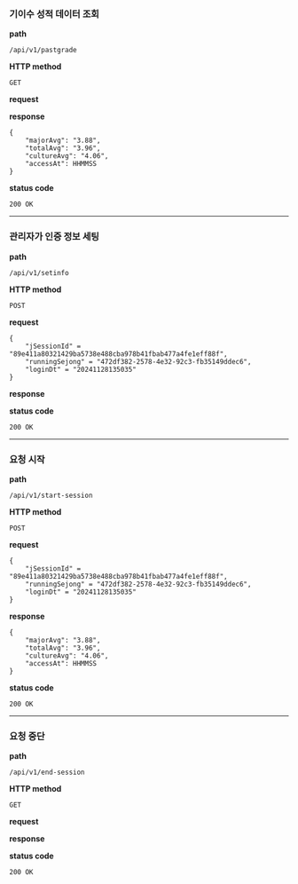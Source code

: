 ### 기이수 성적 데이터 조회

**path**

`/api/v1/pastgrade`

**HTTP method**

`GET`

**request**

**response**
```
{
    "majorAvg": "3.88",
    "totalAvg": "3.96",
    "cultureAvg": "4.06",
    "accessAt": HHMMSS
}
```

**status code**

`200 OK`

---

### 관리자가 인증 정보 세팅

**path**

`/api/v1/setinfo`

**HTTP method**

`POST`

**request**
```
{
    "jSessionId" = "89e411a80321429ba5738e488cba978b41fbab477a4fe1eff88f",
    "runningSejong" = "472df382-2578-4e32-92c3-fb35149ddec6",
    "loginDt" = "20241128135035"
}
```

**response**

**status code**

`200 OK`

---

### 요청 시작

**path**

`/api/v1/start-session`

**HTTP method**

`POST`

**request**
```
{
    "jSessionId" = "89e411a80321429ba5738e488cba978b41fbab477a4fe1eff88f",
    "runningSejong" = "472df382-2578-4e32-92c3-fb35149ddec6",
    "loginDt" = "20241128135035"
}
```

**response**
```
{
    "majorAvg": "3.88",
    "totalAvg": "3.96",
    "cultureAvg": "4.06",
    "accessAt": HHMMSS
}
```

**status code**

`200 OK`

---

### 요청 중단

**path**

`/api/v1/end-session`

**HTTP method**

`GET`

**request**

**response**

**status code**

`200 OK`